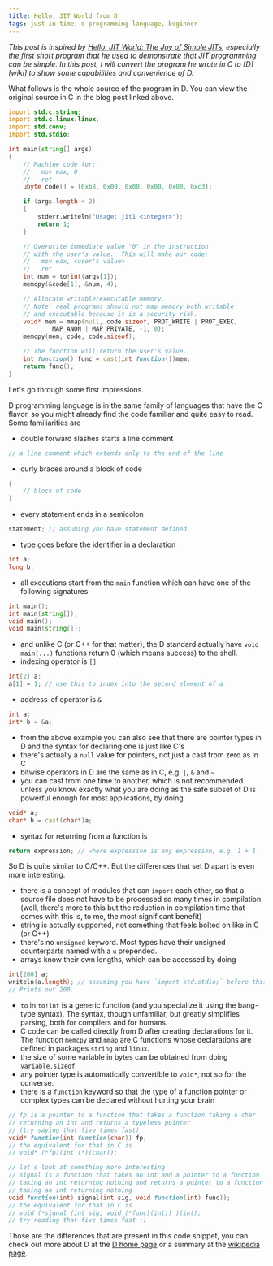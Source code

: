 ```yaml
---
title: Hello, JIT World from D
tags: just-in-time, d programming language, beginner
---
```

_This post is inspired by [Hello, JIT World: The Joy of Simple JITs](http://blog.reverberate.org/2012/12/hello-jit-world-joy-of-simple-jits.html), especially the first short program that he used to demonstrate that JIT programming can be simple. In this post, I will convert the program he wrote in C to [D][wiki] to show some capabilities and convenience of D._

What follows is the whole source of the program in D. You can view the original source in C in the blog post linked above.

```d
import std.c.string;
import std.c.linux.linux;
import std.conv;
import std.stdio;

int main(string[] args)
{
    // Machine code for:
    //   mov eax, 0
    //   ret
    ubyte code[] = [0xb8, 0x00, 0x00, 0x00, 0x00, 0xc3];

    if (args.length < 2)
    {
        stderr.writeln("Usage: jit1 <integer>");
        return 1;
    }

    // Overwrite immediate value "0" in the instruction
    // with the user's value.  This will make our code:
    //   mov eax, <user's value>
    //   ret
    int num = to!int(args[1]);
    memcpy(&code[1], &num, 4);

    // Allocate writable/executable memory.
    // Note: real programs should not map memory both writable
    // and executable because it is a security risk.
    void* mem = mmap(null, code.sizeof, PROT_WRITE | PROT_EXEC,
            MAP_ANON | MAP_PRIVATE, -1, 0);
    memcpy(mem, code, code.sizeof);

    // The function will return the user's value.
    int function() func = cast(int function())mem;
    return func();
}
```

Let's go through some first impressions.

D programming language is in the same family of languages that have the C flavor, so you might already find the code familiar and quite easy to read. Some familiarities are

* double forward slashes starts a line comment

```d
// a line comment which extends only to the end of the line
```

* curly braces around a block of code

```d
{
    // block of code
}
```

* every statement ends in a semicolon

```d
statement; // assuming you have statement defined
```

* type goes before the identifier in a declaration

```d
int a;
long b;
```

* all executions start from the `main` function which can have one of the following signatures

```d
int main();
int main(string[]);
void main();
void main(string[]);
```

* and unlike C (or C++ for that matter), the D standard actually have `void main(...)` functions return 0 (which means success) to the shell.
* indexing operator is `[]`

```d
int[2] a;
a[1] = 1; // use this to index into the second element of a
```

* address-of operator is `&`

```d
int a;
int* b = &a;
```

* from the above example you can also see that there are pointer types in D and the syntax for declaring one is just like C's
* there's actually a `null` value for pointers, not just a cast from zero as in C
* bitwise operators in D are the same as in C, e.g. `|`, `&` and `~`
* you can cast from one time to another, which is not recommended unless you know exactly what you are doing as the safe subset of D is powerful enough for most applications, by doing

```d
void* a;
char* b = cast(char*)a;
```

* syntax for returning from a function is

```d
return expression; // where expression is any expression, e.g. 1 + 1
```

So D is quite similar to C/C++. But the differences that set D apart is even more interesting.

* there is a concept of modules that can `import` each other, so that a source file does not have to be processed so many times in compilation (well, there's more to this but the reduction in compilation time that comes with this is, to me, the most significant benefit)
* string is actually supported, not something that feels bolted on like in C (or C++)
* there's no `unsigned` keyword. Most types have their unsigned counterparts named with a `u` prepended.
* arrays know their own lengths, which can be accessed by doing

```d
int[200] a;
writeln(a.length); // assuming you have `import std.stdio;` before this.
// Prints out 200.
```

* `to` in `to!int` is a generic function (and you specialize it using the bang-type syntax). The syntax, though unfamiliar, but greatly simplifies parsing, both for compilers and for humans.
* C code can be called directly from D after creating declarations for it. The function `memcpy` and `mmap` are C functions whose declarations are defined in packages `string` and `linux`.
* the size of some variable in bytes can be obtained from doing `variable.sizeof`
* any pointer type is automatically convertible to `void*`, not so for the converse.
* there is a `function` keyword so that the type of a function pointer or complex types can be declared without hurting your brain

```d
// fp is a pointer to a function that takes a function taking a char
// returning an int and returns a typeless pointer
// (try saying that five times fast)
void* function(int function(char)) fp;
// the equivalent for that in C is
// void* (*fp)(int (*)(char));

// let's look at something more interesting
// signal is a function that takes an int and a pointer to a function
// taking an int returning nothing and returns a pointer to a function
// taking an int returning nothing
void function(int) signal(int sig, void function(int) func));
// the equivalent for that in C is
// void (*signal (int sig, void (*func)(int)) )(int);
// try reading that five times fast :)
```

Those are the differences that are present in this code snippet, you can check out more about D at the [D home page](http://dlang.org) or a summary at the [wikipedia page](http://en.wikipedia.org/wiki/D_(programming_language)).

